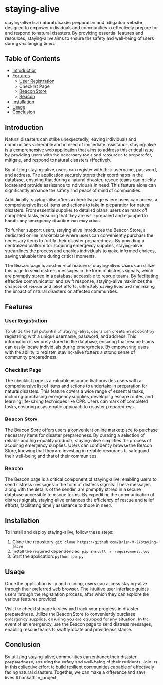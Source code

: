 # staying-alive

staying-alive is a natural disaster preparation and mitigation website designed to empower individuals and communities to effectively prepare for and respond to natural disasters. By providing essential features and resources, staying-alive aims to ensure the safety and well-being of users during challenging times.

## Table of Contents

- [Introduction](#introduction)
- [Features](#features)
  - [User Registration](#user-registration)
  - [Checklist Page](#checklist-page)
  - [Beacon Store](#beacon-store)
  - [Beacon](#beacon)
- [Installation](#installation)
- [Usage](#usage)
- [Conclusion](#conclusion)

## Introduction

Natural disasters can strike unexpectedly, leaving individuals and communities vulnerable and in need of immediate assistance. staying-alive is a comprehensive web application that aims to address this critical issue by providing users with the necessary tools and resources to prepare for, mitigate, and respond to natural disasters effectively.

By utilizing staying-alive, users can register with their username, password, and address. The application securely stores their coordinates in the database, ensuring that during a natural disaster, rescue teams can quickly locate and provide assistance to individuals in need. This feature alone can significantly enhance the safety and peace of mind of communities.

Additionally, staying-alive offers a checklist page where users can access a comprehensive list of items and actions to take in preparation for natural disasters. From essential supplies to detailed plans, users can mark off completed tasks, ensuring that they are well-prepared and equipped to handle any emergency situation that may arise.

To further support users, staying-alive introduces the Beacon Store, a dedicated online marketplace where users can conveniently purchase the necessary items to fortify their disaster preparedness. By providing a centralized platform for acquiring emergency supplies, staying-alive streamlines the process and enables individuals to make informed choices, saving valuable time during critical moments.

The Beacon page is another vital feature of staying-alive. Users can utilize this page to send distress messages in the form of distress signals, which are promptly stored in a database accessible to rescue teams. By facilitating effective communication and swift response, staying-alive maximizes the chances of rescue and relief efforts, ultimately saving lives and minimizing the impact of natural disasters on affected communities.

## Features

### User Registration

To utilize the full potential of staying-alive, users can create an account by registering with a unique username, password, and address. This information is securely stored in the database, ensuring that rescue teams can easily locate individuals during emergencies. By empowering users with the ability to register, staying-alive fosters a strong sense of community preparedness.

### Checklist Page

The checklist page is a valuable resource that provides users with a comprehensive list of items and actions to undertake in preparation for natural disasters. This feature covers a wide range of essential tasks, including purchasing emergency supplies, developing escape routes, and learning life-saving techniques like CPR. Users can mark off completed tasks, ensuring a systematic approach to disaster preparedness.

### Beacon Store

The Beacon Store offers users a convenient online marketplace to purchase necessary items for disaster preparedness. By curating a selection of reliable and high-quality products, staying-alive simplifies the process of acquiring emergency supplies. Users can confidently browse the Beacon Store, knowing that they are investing in reliable resources to safeguard their well-being and that of their communities.

### Beacon

The Beacon page is a critical component of staying-alive, enabling users to send distress messages in the form of distress signals. These messages, along with the details of the sender, are promptly stored in a secure database accessible to rescue teams. By expediting the communication of distress signals, staying-alive enhances the efficiency of rescue and relief efforts, facilitating timely assistance to those in need.

## Installation

To install and deploy staying-alive, follow these steps:

1. Clone the repository: `git clone https://github.com/Brian-M-J/staying-alive`
2. Install the required dependencies: `pip install -r requirements.txt`
3. Start the application: `python app.py`

## Usage

Once the application is up and running, users can access staying-alive through their preferred web browser. The intuitive user interface guides users through the registration process, after which they can explore the various features provided.

Visit the checklist page to view and track your progress in disaster preparedness. Utilize the Beacon Store to conveniently purchase emergency supplies, ensuring you are equipped for any situation. In the event of an emergency, use the Beacon page to send distress messages, enabling rescue teams to swiftly locate and provide assistance.

## Conclusion

By utilizing staying-alive, communities can enhance their disaster preparedness, ensuring the safety and well-being of their residents. Join us in this collective effort to build resilient communities capable of effectively facing natural disasters. Together, we can make a difference and save lives.# hackathon_project
